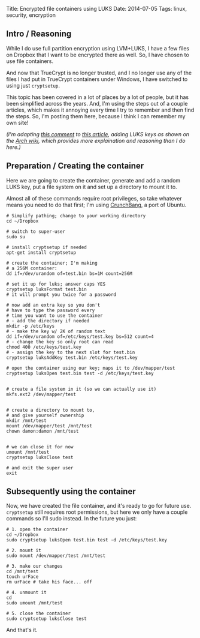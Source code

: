 Title: Encrypted file containers using LUKS
Date: 2014-07-05
Tags: linux, security, encryption

## Intro / Reasoning

While I do use full partition encryption using
LVM+LUKS, I have a few files on Dropbox that 
I want to be encrypted there as well. So, 
I have chosen to use file containers.

And now that TrueCrypt is no longer trusted,
and I no longer use any of the files I had 
put in TrueCrypt containers under Windows, 
I have switched to using just `cryptsetup`.

This topic has been covered in a lot of
places by a lot of people, but it has been
simplified across the years. And, I'm using
the steps out of a couple articles, which 
makes it annoying every time I try to 
remember and then find the steps. So, I'm 
posting them here, because I think I can 
remember my own site!

*(I'm adapting [this comment](http://www.linux.org/threads/encrypted-containers-without-truecrypt.4478/#post-17753) to
[this article](http://www.linux.org/threads/encrypted-containers-without-truecrypt.4478/), adding LUKS keys as shown on the 
[Arch wiki](https://wiki.archlinux.org/index.php/Dm-crypt/Device_Encryption#Key_management), which provides
more explaination and reasoning than I do
here.)*

## Preparation / Creating the container

Here we are going to create the container,
generate and add a random LUKS key, put a
file system on it and set up a directory
to mount it to.

Almost all of these commands require root privileges,
so take whatever means you need to do that
first; I'm using
[CrunchBang](http://crunchbang.org), a port
of Ubuntu.

	# Simplify pathing; change to your working directory
	cd ~/Dropbox

	# switch to super-user
	sudo su

	# install cryptsetup if needed
	apt-get install cryptsetup

	# create the container; I'm making
	# a 256M container:
	dd if=/dev/urandom of=test.bin bs=1M count=256M

	# set it up for luks; answer caps YES
	cryptsetup luksFormat test.bin
	# it will prompt you twice for a password

	# now add an extra key so you don't
	# have to type the password every
	# time you want to use the container
	# - add the directory if needed
	mkdir -p /etc/keys
	# - make the key w/ 2K of random text
	dd if=/dev/urandom of=/etc/keys/test.key bs=512 count=4
	# - change the key so only root can read
	chmod 400 /etc/keys/test.key
	# - assign the key to the next slot for test.bin
	cryptsetup luksAddKey test.bin /etc/keys/test.key

	# open the container using our key; maps it to /dev/mapper/test
	cryptsetup luksOpen test.bin test -d /etc/keys/test.key
	

	# create a file system in it (so we can actually use it)
	mkfs.ext2 /dev/mapper/test


	# create a directory to mount to,
	# and give yourself ownership
	mkdir /mnt/test
	mount /dev/mapper/test /mnt/test
	chown damon:damon /mnt/test


	# we can close it for now
	umount /mnt/test
	cryptsetup luksClose test

	# and exit the super user
	exit


## Subsequently using the container

Now, we have created the file container,
and it's ready to go for future use. `cryptsetup`
still requires root permissions, but here
we only have a couple commands so I'll sudo
instead. In the future you just:

	# 1. open the container
	cd ~/Dropbox
	sudo cryptsetup luksOpen test.bin test -d /etc/keys/test.key
	
	# 2. mount it
	sudo mount /dev/mapper/test /mnt/test
	
	# 3. make our changes
	cd /mnt/test
	touch urFace
	rm urFace # take his face... off
		
	# 4. unmount it
	cd
	sudo umount /mnt/test
	
	# 5. close the container
	sudo cryptsetup luksClose test



And that's it.
